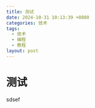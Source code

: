 ```yaml
---
title: 测试
date: 2024-10-31 10:13:39 +0800
categories: 技术
tags:
  - 技术
  - 编程
  - 教程
layout: post
---
```

# 测试
sdsef
